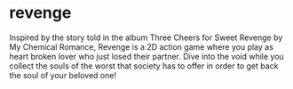 # revenge
Inspired by the story told in the album Three Cheers for Sweet Revenge by My Chemical Romance, Revenge is a 2D action game where you play as heart broken lover who just losed their partner. Dive into the void while you collect the souls of the worst that society has to offer in order to get back the soul of your beloved one! 
